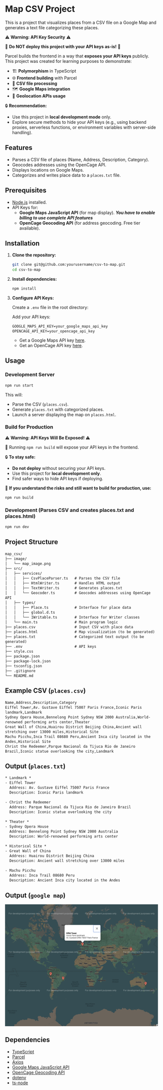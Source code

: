 # Map CSV Project
This is a project that visualizes places from a CSV file on a Google Map and generates a text file categorizing these places.

⚠️ **Warning: API Key Security** ⚠️

🚨 **Do NOT deploy this project with your API keys as-is!** 🚨

Parcel builds the frontend in a way that **exposes your API keys** publicly. This project was created for learning purposes to demonstrate:

- 🏗️ **Polymorphism** in TypeScript  
- 🌐 **Frontend building** with Parcel  
- 📂 **CSV file processing**  
- 🗺️ **Google Maps integration**  
- 📍 **Geolocation APIs usage**  

🔒 **Recommendation:**  
- Use this project in **local development mode** only.  
- Explore secure methods to hide your API keys (e.g., using backend proxies, serverless functions, or environment variables with server-side handling).  

## Features

- Parses a CSV file of places (Name, Address, Description, Category).
- Geocodes addresses using the OpenCage API.
- Displays locations on Google Maps.
- Categorizes and writes place data to a `places.txt` file.

## Prerequisites

- [Node.js](https://nodejs.org/) installed.
- API Keys for:
  - **Google Maps JavaScript API** (for map display).
    ***You have to enable billing to use complete API features***
  - **OpenCage Geocoding API** (for address geocoding. Free tier available).

## Installation

1. **Clone the repository:**

   ```bash
   git clone git@github.com:yourusername/csv-to-map.git
   cd csv-to-map
   ```

2. **Install dependencies:**

   ```bash
   npm install
   ```

3. **Configure API Keys:**

   Create a `.env` file in the root directory:

   Add your API keys:

   ```env
   GOOGLE_MAPS_API_KEY=your_google_maps_api_key
   OPENCAGE_API_KEY=your_opencage_api_key
   ```

   - Get a Google Maps API key [here](https://developers.google.com/maps/documentation/javascript/get-api-key).
   - Get an OpenCage API key [here](https://opencagedata.com/).

## Usage

### Development Server

```bash
npm run start
```

This will:
- Parse the CSV (`places.csv`).
- Generate `places.txt` with categorized places.
- Launch a server displaying the map on `places.html`.

### Build for Production
⚠️ **Warning: API Keys Will Be Exposed!** ⚠️

🚨 Running `npm run build` will expose your API keys in the frontend.

🔒 **To stay safe:**  
- **Do not deploy** without securing your API keys.  
- Use this project for **local development only**.  
- Find safer ways to hide API keys if deploying.

🔧 **If you understand the risks and still want to build for production, use:** 

```bash
npm run build
```

### Development (Parses CSV and creates places.txt and places.html)

```bash
npm run dev
```

## Project Structure

```
map_csv/
├── image/
│   └── map_image.png
├── src/
│   ├── services/
│   │   ├── CsvPlaceParser.ts   # Parses the CSV file
│   │   ├── HtmlWriter.ts       # Handles HTML output
│   │   ├── TextWriter.ts       # Generates places.txt
│   │   └── Geocoder.ts         # Geocodes addresses using OpenCage API
│   ├── types/
│   │   ├── Place.ts            # Interface for place data
│   │   ├── global.d.ts 
│   │   └── IWritable.ts        # Interface for Writer classes
│   └── main.ts                 # Main program logic
├── places.csv                  # Input CSV with place data
├── places.html                 # Map visualization (to be generated)
├── places.txt                  # Categorized text output (to be generated)
├── .env                        # API keys
├── style.css
├── package.json
├── package-lock.json
├── tsconfig.json
├── .gitignore
└── README.md
```

## Example CSV (`places.csv`)

```csv
Name,Address,Description,Category
Eiffel Tower,Av. Gustave Eiffel 75007 Paris France,Iconic Paris landmark,Landmark
Sydney Opera House,Bennelong Point Sydney NSW 2000 Australia,World-renowned performing arts center,Theater
Great Wall of China,Huairou District Beijing China,Ancient wall stretching over 13000 miles,Historical Site
Machu Picchu,Inca Trail 08680 Peru,Ancient Inca city located in the Andes,Historical Site
Christ the Redeemer,Parque Nacional da Tijuca Rio de Janeiro Brazil,Iconic statue overlooking the city,Landmark
```

## Output (`places.txt`)

```
* Landmark *
- Eiffel Tower
  Address: Av. Gustave Eiffel 75007 Paris France
  Description: Iconic Paris landmark

- Christ the Redeemer
  Address: Parque Nacional da Tijuca Rio de Janeiro Brazil
  Description: Iconic statue overlooking the city

* Theater *
- Sydney Opera House
  Address: Bennelong Point Sydney NSW 2000 Australia
  Description: World-renowned performing arts center

* Historical Site *
- Great Wall of China
  Address: Huairou District Beijing China
  Description: Ancient wall stretching over 13000 miles

- Machu Picchu
  Address: Inca Trail 08680 Peru
  Description: Ancient Inca city located in the Andes
```

## Output (`google map`)

![Google map output example](image/map_image.png "Example Image")

## Dependencies

- [TypeScript](https://www.typescriptlang.org/)
- [Parcel](https://parceljs.org/)
- [Axios](https://axios-http.com/)
- [Google Maps JavaScript API](https://developers.google.com/maps/documentation/javascript)
- [OpenCage Geocoding API](https://opencagedata.com/)
- [dotenv](https://www.npmjs.com/package/dotenv)
- [ts-node](https://www.npmjs.com/package/ts-node)
